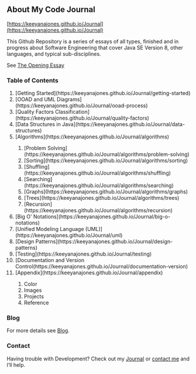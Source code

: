 ## About My Code Journal

[https://keeyanajones.github.io/Journal](https://keeyanajones.github.io/Journal)

This Github Repository is a series of essays of all types, finished and in progress about Software Engineering that cover Java SE Version 8, other languages, and typical sub-disciplines.

See [The Opening Essay](https://keeyanajones.github.io/Journal/opening-essay)

### Table of Contents
<ol>
    <li>[Getting Started](https://keeyanajones.github.io/Journal/getting-started)</li>
    <li>[OOAD and UML Diagrams](https://keeyanajones.github.io/Journal/ooad-process)</li>
    <li>[Quality Factors Classification](https://keeyanajones.github.io/Journal/quality-factors)</li>
    <li>[Data Structures in Java](https://keeyanajones.github.io/Journal/data-structures)</li>
    <li>[Algorithms](https://keeyanajones.github.io/Journal/algorithms)</li>
    <ol>
        <li>[Problem Solving](https://keeyanajones.github.io/Journal/algorithms/problem-solving)</li>
        <li>[Sorting](https://keeyanajones.github.io/Journal/algorithms/sorting)</li>
        <li>[Shuffling](https://keeyanajones.github.io/Journal/algorithms/shuffling)</li>
        <li>[Searching](https://keeyanajones.github.io/Journal/algorithms/searching)</li>
        <li>[Graphs](https://keeyanajones.github.io/Journal/algorithms/graphs)</li>
        <li>[Trees](https://keeyanajones.github.io/Journal/algorithms/trees)</li>
        <li>[Recursion](https://keeyanajones.github.io/Journal/algorithms/recursion)</li>
    </ol>
    <li>[Big O' Notations](https://keeyanajones.github.io/Journal/big-o-notations)</li>
    <li>[Unified Modeling Language (UML)](https://keeyanajones.github.io/Journal/uml)</li>
    <li>[Design Patterns](https://keeyanajones.github.io/Journal/design-patterns)</li>
    <li>[Testing](https://keeyanajones.github.io/Journal/testing)</li>
    <li>[Documentation and Version Control(https://keeyanajones.github.io/Journal/documentation-version)</li>
    <li>[Appendix](https://keeyanajones.github.io/Journal/appendix)</li>
    <ol>
        <li>Color</li>
        <li>Images</li>
        <li>Projects</li>
        <li>Reference</li>
    </ol>
</ol>

### Blog
For more details see [Blog](https://keeyanajones.github.io/website/).

### Contact
Having trouble with Development? Check out my [Journal](https://keeyanajones.github.io/Journal/) 
or [contact me](https://github.com/keeyanajones) and I’ll help.


